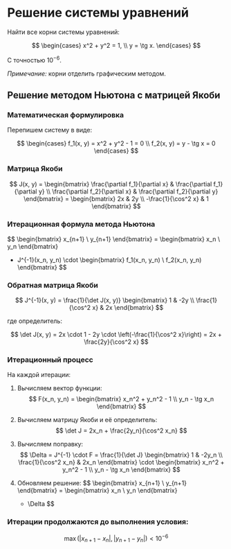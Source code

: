 # Решение системы уравнений

Найти все корни системы уравнений:

$$
\begin{cases} 
x^2 + y^2 = 1, \\ 
y = \tg x.
\end{cases}
$$

С точностью $10^{-6}$.

*Примечание:* корни отделить графическим методом.

## Решение методом Ньютона с матрицей Якоби

### Математическая формулировка

Перепишем систему в виде:

$$
\begin{cases}
f_1(x, y) = x^2 + y^2 - 1 = 0 \\
f_2(x, y) = y - \tg x = 0
\end{cases}
$$

### Матрица Якоби

$$
J(x, y) = \begin{bmatrix}
\frac{\partial f_1}{\partial x} & \frac{\partial f_1}{\partial y} \\
\frac{\partial f_2}{\partial x} & \frac{\partial f_2}{\partial y}
\end{bmatrix}
= \begin{bmatrix}
2x & 2y \\
-\frac{1}{\cos^2 x} & 1
\end{bmatrix}
$$

### Итерационная формула метода Ньютона

$$
\begin{bmatrix}
x_{n+1} \\
y_{n+1}
\end{bmatrix}
= \begin{bmatrix}
x_n \\
y_n
\end{bmatrix}
- J^{-1}(x_n, y_n) \cdot \begin{bmatrix}
f_1(x_n, y_n) \\
f_2(x_n, y_n)
\end{bmatrix}
$$

### Обратная матрица Якоби

$$
J^{-1}(x, y) = \frac{1}{\det J(x, y)} \begin{bmatrix}
1 & -2y \\
\frac{1}{\cos^2 x} & 2x
\end{bmatrix}
$$

где определитель:

$$
\det J(x, y) = 2x \cdot 1 - 2y \cdot \left(-\frac{1}{\cos^2 x}\right) = 2x + \frac{2y}{\cos^2 x}
$$

### Итерационный процесс

На каждой итерации:

1. Вычисляем вектор функции:
   $$
   F(x_n, y_n) = \begin{bmatrix}
   x_n^2 + y_n^2 - 1 \\
   y_n - \tg x_n
   \end{bmatrix}
   $$

2. Вычисляем матрицу Якоби и её определитель:
   $$
   \det J = 2x_n + \frac{2y_n}{\cos^2 x_n}
   $$

3. Вычисляем поправку:
   $$
   \Delta = J^{-1} \cdot F = \frac{1}{\det J} \begin{bmatrix}
   1 & -2y_n \\
   \frac{1}{\cos^2 x_n} & 2x_n
   \end{bmatrix} \cdot \begin{bmatrix}
   x_n^2 + y_n^2 - 1 \\
   y_n - \tg x_n
   \end{bmatrix}
   $$

4. Обновляем решение:
   $$
   \begin{bmatrix}
   x_{n+1} \\
   y_{n+1}
   \end{bmatrix}
   = \begin{bmatrix}
   x_n \\
   y_n
   \end{bmatrix}
   - \Delta
   $$

### Итерации продолжаются до выполнения условия:

$$
\max(|x_{n+1} - x_n|, |y_{n+1} - y_n|) < 10^{-6}
$$
